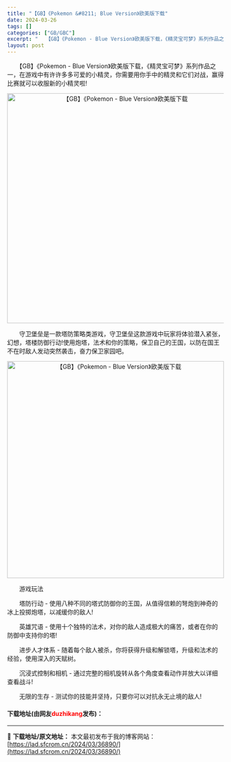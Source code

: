 ```yaml
---
title: "【GB】《Pokemon &#8211; Blue Version》欧美版下载"
date: 2024-03-26
tags: []
categories: ["GB/GBC"]
excerpt: "　　【GB】《Pokemon - Blue Version》欧美版下载，《精灵宝可梦》系列作品之一，在游戏中有许许多多可爱的小精灵，你需要用你手中的精灵和它们对战，赢得比赛就可以收服新的小精灵啦! 　　守卫堡垒是一款塔防策略类游戏，守卫堡垒这款游戏中玩家将体验潜入紧张，幻想，塔楼防御行动!使用炮塔，&hellip;"
layout: post
---
```


 <p>　　【GB】《Pokemon - Blue Version》欧美版下载，《精灵宝可梦》系列作品之一，在游戏中有许许多多可爱的小精灵，你需要用你手中的精灵和它们对战，赢得比赛就可以收服新的小精灵啦!</p> <p align="center"><img align="" border="0" src="https://lad.sfcrom.cn/wp-content/uploads/2024/03/20240326_660282d01b6c0.png" width="534" alt="【GB】《Pokemon - Blue Version》欧美版下载" /></p> <p>　　守卫堡垒是一款塔防策略类游戏，守卫堡垒这款游戏中玩家将体验潜入紧张，幻想，塔楼防御行动!使用炮塔，法术和你的策略，保卫自己的王国，以防在国王不在时敌人发动突然袭击，奋力保卫家园吧。</p> <p align="center"><img align="" border="0" src="https://lad.sfcrom.cn/wp-content/uploads/2024/03/20240326_660282d137f2d.png" width="504" alt="【GB】《Pokemon - Blue Version》欧美版下载" /></p> <p>　　游戏玩法</p> <p>　　塔防行动 - 使用八种不同的塔式防御你的王国，从值得信赖的弩炮到神奇的冰上投掷炮塔，以减缓你的敌人!</p> <p>　　英雄咒语 - 使用十个独特的法术，对你的敌人造成极大的痛苦，或者在你的防御中支持你的塔!</p> <p>　　进步人才体系 - 随着每个敌人被杀，你将获得升级和解锁塔，升级和法术的经验，使用深入的天赋树。</p> <p>　　沉浸式控制和相机 - 通过完整的相机旋转从各个角度查看动作并放大以详细查看战斗!</p> <p>　　无限的生存 - 测试你的技能并坚持，只要你可以对抗永无止境的敌人!</p> <p><h4>下载地址(由网友<font color="red">duzhikang</font>发布)：</h4></p> 

---
📖 **下载地址/原文地址：** 本文最初发布于我的博客网站：[https://lad.sfcrom.cn/2024/03/36890/](https://lad.sfcrom.cn/2024/03/36890/)
